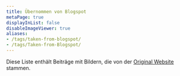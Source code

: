 ```yaml
---
title: Übernommen von Blogspot
metaPage: true
displayInList: false
disableImageViewer: true
aliases:
- /tags/taken-from-blogspot/
- /tags/Taken-from-Blogspot/
---
```


Diese Liste enthält Beiträge mit Bildern, die von der [Original Website](http://ric-unknownartist.blogspot.com/p/blog-page.html) stammen.
